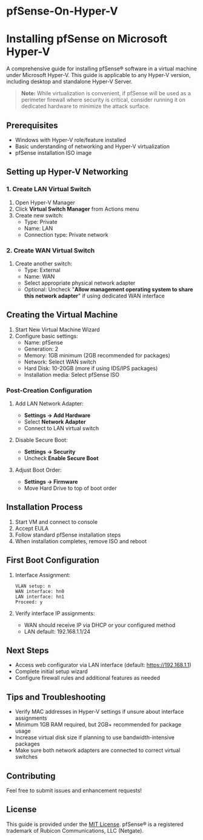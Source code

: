 # pfSense-On-Hyper-V 

# Installing pfSense on Microsoft Hyper-V

A comprehensive guide for installing pfSense® software in a virtual machine under Microsoft Hyper-V. This guide is applicable to any Hyper-V version, including desktop and standalone Hyper-V Server.

> **Note:** While virtualization is convenient, if pfSense will be used as a perimeter firewall where security is critical, consider running it on dedicated hardware to minimize the attack surface.

## Prerequisites

- Windows with Hyper-V role/feature installed
- Basic understanding of networking and Hyper-V virtualization
- pfSense installation ISO image

## Setting up Hyper-V Networking

### 1. Create LAN Virtual Switch
1. Open Hyper-V Manager
2. Click **Virtual Switch Manager** from Actions menu
3. Create new switch:
   - Type: Private
   - Name: LAN
   - Connection type: Private network

### 2. Create WAN Virtual Switch
1. Create another switch:
   - Type: External
   - Name: WAN
   - Select appropriate physical network adapter
   - Optional: Uncheck "**Allow management operating system to share this network adapter**" if using dedicated WAN interface

## Creating the Virtual Machine

1. Start New Virtual Machine Wizard
2. Configure basic settings:
   - Name: pfSense
   - Generation: 2
   - Memory: 1GB minimum (2GB recommended for packages)
   - Network: Select WAN switch
   - Hard Disk: 10-20GB (more if using IDS/IPS packages)
   - Installation media: Select pfSense ISO

### Post-Creation Configuration

1. Add LAN Network Adapter:
   - **Settings → Add Hardware**
   - Select **Network Adapter**
   - Connect to LAN virtual switch

2. Disable Secure Boot:
   - **Settings → Security**
   - Uncheck **Enable Secure Boot**

3. Adjust Boot Order:
   - **Settings → Firmware**
   - Move Hard Drive to top of boot order

## Installation Process

1. Start VM and connect to console
2. Accept EULA
3. Follow standard pfSense installation steps
4. When installation completes, remove ISO and reboot

## First Boot Configuration

1. Interface Assignment:
   ```
   VLAN setup: n
   WAN interface: hn0
   LAN interface: hn1
   Proceed: y
   ```

2. Verify interface IP assignments:
   - WAN should receive IP via DHCP or your configured method
   - LAN default: 192.168.1.1/24

## Next Steps

- Access web configurator via LAN interface (default: https://192.168.1.1)
- Complete initial setup wizard
- Configure firewall rules and additional features as needed

## Tips and Troubleshooting

- Verify MAC addresses in Hyper-V settings if unsure about interface assignments
- Minimum 1GB RAM required, but 2GB+ recommended for package usage
- Increase virtual disk size if planning to use bandwidth-intensive packages
- Make sure both network adapters are connected to correct virtual switches

## Contributing

Feel free to submit issues and enhancement requests!

## License

This guide is provided under the [MIT License](LICENSE). pfSense® is a registered trademark of Rubicon Communications, LLC (Netgate).
